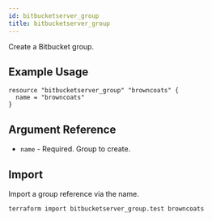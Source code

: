 ```yaml
---
id: bitbucketserver_group
title: bitbucketserver_group
---
```


Create a Bitbucket group.

## Example Usage

```hcl
resource "bitbucketserver_group" "browncoats" {
  name = "browncoats"
}
```

## Argument Reference

* `name` - Required. Group to create.

## Import

Import a group reference via the name.

```
terraform import bitbucketserver_group.test browncoats
```
